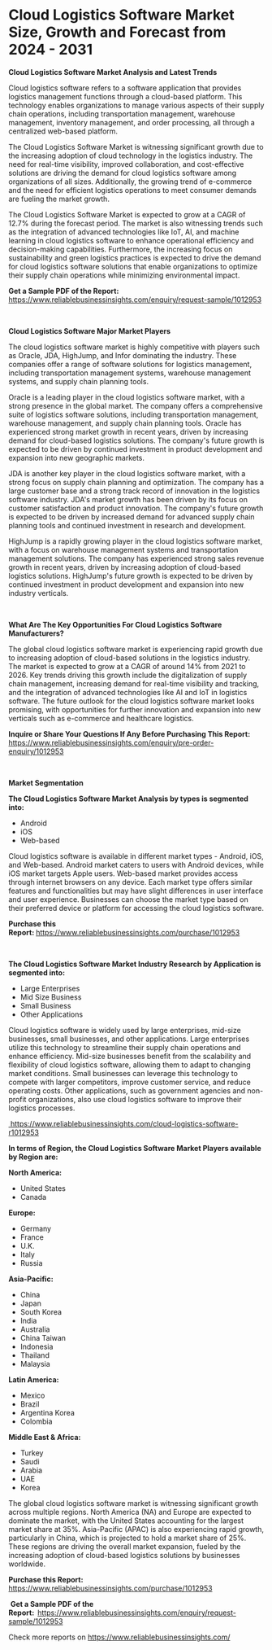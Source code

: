 <p><h1>Cloud Logistics Software Market Size, Growth and Forecast from 2024 - 2031</h1></p><p><strong>Cloud Logistics Software Market Analysis and Latest Trends</strong></p>
<p><p>Cloud logistics software refers to a software application that provides logistics management functions through a cloud-based platform. This technology enables organizations to manage various aspects of their supply chain operations, including transportation management, warehouse management, inventory management, and order processing, all through a centralized web-based platform.</p><p>The Cloud Logistics Software Market is witnessing significant growth due to the increasing adoption of cloud technology in the logistics industry. The need for real-time visibility, improved collaboration, and cost-effective solutions are driving the demand for cloud logistics software among organizations of all sizes. Additionally, the growing trend of e-commerce and the need for efficient logistics operations to meet consumer demands are fueling the market growth.</p><p>The Cloud Logistics Software Market is expected to grow at a CAGR of 12.7% during the forecast period. The market is also witnessing trends such as the integration of advanced technologies like IoT, AI, and machine learning in cloud logistics software to enhance operational efficiency and decision-making capabilities. Furthermore, the increasing focus on sustainability and green logistics practices is expected to drive the demand for cloud logistics software solutions that enable organizations to optimize their supply chain operations while minimizing environmental impact.</p></p>
<p><strong>Get a Sample PDF of the Report:&nbsp;</strong> <a href="https://www.reliablebusinessinsights.com/enquiry/request-sample/1012953">https://www.reliablebusinessinsights.com/enquiry/request-sample/1012953</a></p>
<p>&nbsp;</p>
<p><strong>Cloud Logistics Software Major Market Players</strong></p>
<p><p>The cloud logistics software market is highly competitive with players such as Oracle, JDA, HighJump, and Infor dominating the industry. These companies offer a range of software solutions for logistics management, including transportation management systems, warehouse management systems, and supply chain planning tools. </p><p>Oracle is a leading player in the cloud logistics software market, with a strong presence in the global market. The company offers a comprehensive suite of logistics software solutions, including transportation management, warehouse management, and supply chain planning tools. Oracle has experienced strong market growth in recent years, driven by increasing demand for cloud-based logistics solutions. The company's future growth is expected to be driven by continued investment in product development and expansion into new geographic markets.</p><p>JDA is another key player in the cloud logistics software market, with a strong focus on supply chain planning and optimization. The company has a large customer base and a strong track record of innovation in the logistics software industry. JDA's market growth has been driven by its focus on customer satisfaction and product innovation. The company's future growth is expected to be driven by increased demand for advanced supply chain planning tools and continued investment in research and development.</p><p>HighJump is a rapidly growing player in the cloud logistics software market, with a focus on warehouse management systems and transportation management solutions. The company has experienced strong sales revenue growth in recent years, driven by increasing adoption of cloud-based logistics solutions. HighJump's future growth is expected to be driven by continued investment in product development and expansion into new industry verticals.</p></p>
<p>&nbsp;</p>
<p><strong>What Are The Key Opportunities For Cloud Logistics Software Manufacturers?</strong></p>
<p><p>The global cloud logistics software market is experiencing rapid growth due to increasing adoption of cloud-based solutions in the logistics industry. The market is expected to grow at a CAGR of around 14% from 2021 to 2026. Key trends driving this growth include the digitalization of supply chain management, increasing demand for real-time visibility and tracking, and the integration of advanced technologies like AI and IoT in logistics software. The future outlook for the cloud logistics software market looks promising, with opportunities for further innovation and expansion into new verticals such as e-commerce and healthcare logistics.</p></p>
<p><strong>Inquire or Share Your Questions If Any Before Purchasing This Report:</strong> <a href="https://www.reliablebusinessinsights.com/enquiry/pre-order-enquiry/1012953">https://www.reliablebusinessinsights.com/enquiry/pre-order-enquiry/1012953</a></p>
<p>&nbsp;</p>
<p><strong>Market Segmentation</strong></p>
<p><strong>The Cloud Logistics Software Market Analysis by types is segmented into:</strong></p>
<p><ul><li>Android</li><li>iOS</li><li>Web-based</li></ul></p>
<p><p>Cloud logistics software is available in different market types - Android, iOS, and Web-based. Android market caters to users with Android devices, while iOS market targets Apple users. Web-based market provides access through internet browsers on any device. Each market type offers similar features and functionalities but may have slight differences in user interface and user experience. Businesses can choose the market type based on their preferred device or platform for accessing the cloud logistics software.</p></p>
<p><strong>Purchase this Report:&nbsp;</strong><a href="https://www.reliablebusinessinsights.com/purchase/1012953">https://www.reliablebusinessinsights.com/purchase/1012953</a></p>
<p>&nbsp;</p>
<p><strong>The Cloud Logistics Software Market Industry Research by Application is segmented into:</strong></p>
<p><ul><li>Large Enterprises</li><li>Mid Size Business</li><li>Small Business</li><li>Other Applications</li></ul></p>
<p><p>Cloud logistics software is widely used by large enterprises, mid-size businesses, small businesses, and other applications. Large enterprises utilize this technology to streamline their supply chain operations and enhance efficiency. Mid-size businesses benefit from the scalability and flexibility of cloud logistics software, allowing them to adapt to changing market conditions. Small businesses can leverage this technology to compete with larger competitors, improve customer service, and reduce operating costs. Other applications, such as government agencies and non-profit organizations, also use cloud logistics software to improve their logistics processes.</p></p>
<p><a href="https://www.reliablebusinessinsights.com/cloud-logistics-software-r1012953">&nbsp;https://www.reliablebusinessinsights.com/cloud-logistics-software-r1012953</a></p>
<p><strong>In terms of Region, the Cloud Logistics Software Market Players available by Region are:</strong></p>
<p>
    <p> <strong> North America: </strong>
        <ul>
            <li>United States</li>
            <li>Canada</li>
        </ul>
        </p> 
    <p> <strong> Europe: </strong>
        <ul>
            <li>Germany</li>
            <li>France</li>
            <li>U.K.</li>
            <li>Italy</li>
            <li>Russia</li>
        </ul>
        </p> 
    <p> <strong> Asia-Pacific: </strong>
        <ul>
            <li>China</li>
            <li>Japan</li>
            <li>South Korea</li>
            <li>India</li>
            <li>Australia</li>
            <li>China Taiwan</li>
            <li>Indonesia</li>
            <li>Thailand</li>
            <li>Malaysia</li>
        </ul>
        </p> 
    <p> <strong> Latin America: </strong>
        <ul>
            <li>Mexico</li>
            <li>Brazil</li>
            <li>Argentina Korea</li>
            <li>Colombia</li>
        </ul>
        </p> 
    <p> <strong> Middle East & Africa: </strong>
        <ul>
            <li>Turkey</li>
            <li>Saudi</li>
            <li>Arabia</li>
            <li>UAE</li>
            <li>Korea</li>
        </ul>
    </p>
    </p>
<p><p>The global cloud logistics software market is witnessing significant growth across multiple regions. North America (NA) and Europe are expected to dominate the market, with the United States accounting for the largest market share at 35%. Asia-Pacific (APAC) is also experiencing rapid growth, particularly in China, which is projected to hold a market share of 25%. These regions are driving the overall market expansion, fueled by the increasing adoption of cloud-based logistics solutions by businesses worldwide.</p></p>
<p><strong>Purchase this Report: </strong><a href="https://www.reliablebusinessinsights.com/purchase/1012953">https://www.reliablebusinessinsights.com/purchase/1012953</a></p>
<p>&nbsp;<strong>Get a Sample PDF of the Report:&nbsp;&nbsp;</strong><a href="https://www.reliablebusinessinsights.com/enquiry/request-sample/1012953">https://www.reliablebusinessinsights.com/enquiry/request-sample/1012953</a></p>
<p><strong></strong></p>
<p>Check more reports on <a href="https://www.reliablebusinessinsights.com/">https://www.reliablebusinessinsights.com/</a></p>